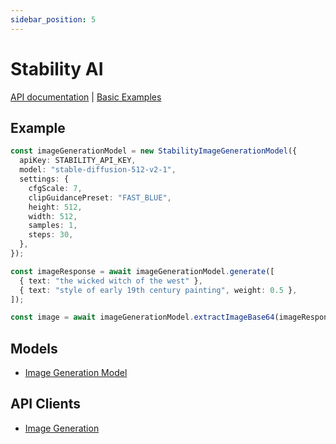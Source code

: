 ```yaml
---
sidebar_position: 5
---
```


# Stability AI

[API documentation](/api/modules/model_stability)
|
[Basic Examples](https://github.com/lgrammel/ai-utils.js/tree/main/examples/basic/src/model/stability)

## Example

```ts
const imageGenerationModel = new StabilityImageGenerationModel({
  apiKey: STABILITY_API_KEY,
  model: "stable-diffusion-512-v2-1",
  settings: {
    cfgScale: 7,
    clipGuidancePreset: "FAST_BLUE",
    height: 512,
    width: 512,
    samples: 1,
    steps: 30,
  },
});

const imageResponse = await imageGenerationModel.generate([
  { text: "the wicked witch of the west" },
  { text: "style of early 19th century painting", weight: 0.5 },
]);

const image = await imageGenerationModel.extractImageBase64(imageResponse);
```

## Models

- [Image Generation Model](/api/classes/model_stability.StabilityImageGenerationModel)

## API Clients

- [Image Generation](/api/modules/model_stability#generatestabilityimage)
